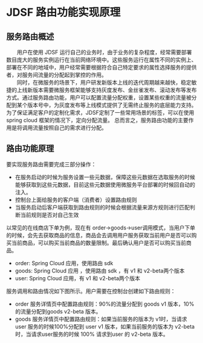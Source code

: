 # JDSF 路由功能实现原理

## 服务路由概述

&emsp;&emsp;用户在使用 JDSF 运行自己的业务时，由于业务的复杂程度，经常需要部署数目庞大的服务实例运行在当前网络环境中。这些服务运行在属性不同的实例上、部署在不同的地域中，用户经常需要根据符合自己特定要求的属性选择服务的提供者，对服务间流量的分配起到掌控的作用。  
&emsp;&emsp;同时，在微服务的场景下，用户研发新版本上线的迭代周期越来越快，稳定敏捷的上线新版本需要微服务框架能够支持灰度发布、金丝雀发布、滚动发布等发布方式。通过服务路由功能，用户可以配置流量分配权重，设置某些权重的流量被分配到某个版本号中，为灰度发布等上线模式提供了无需终止服务的底层能力支持。为了保证满足客户的定制化需求，JDSF定制了一些常用场景的标签，可以在使用 spring cloud 框架的情况下，定向分配流量。 总而言之，服务路由功能的主要作用是将调用流量按照自己的需求进行分配。

## 路由功能原理

要实现服务路由需要完成三部分操作：

* 在服务启动的时候为服务设置一些元数据，保障这些元数据在选取服务的时候能够获取到这些元数据，目前这些元数据使用微服务平台部署的时候回自动的注入。
* 控制台上面给服务的客户端（消费者）设置路由规则
* 当服务启动后客户端获取到路由规则的时候会根据流量来源方规则进行匹配判断当前规则是否对自己生效
  
以常见的在线商店下单为例，现在有 order->goods->user调用模式，当用户下单的时候，会先去获取商品的信息，商品会去调用用户服务获取当前用户是否可以购买当前商品，可以购买当前商品的数量限制。最后确认用户是否可以购买当前商品。

* order: Spring Cloud 应用，使用路由 sdk  
* goods:  Spring Cloud 应用 ，使用路由 sdk  ，有 v1 和 v2-beta两个版本
* user: Spring Cloud 应用，有 v1 和 v2-beta两个版本
  
服务调用和路由情况如下图所示。用户需要在控制台创建如下路由规则：

* order 服务详情页中配置路由规则：90%的流量分配到 goods v1 版本，10%的流量分配到goods v2-beta 版本。
* goods 服务详情页中配置路由规则：如果当前服务的版本为 v1时，当请求 user 服务的时候100%分配到 user v1 版本，如果当前服务的版本为 v2-beta 时，当请求user服务的时候 100% 请求到user 的 v2-beta 版本。

